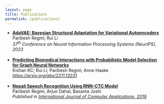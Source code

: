 ```yaml
---
layout: page
title: Publications
permalink: /publications/
---
```


<ul>
    <li>
        <b><a href="https://neurips.cc/virtual/2023/poster/70855" target="_blank" rel="noopener noreferrer">AdaVAE: Bayesian Structural Adaptation for Variational Autoencoders</a></b><br>
        Paribesh Regmi; Rui Li <br>
        <em> 37<sup>th</sup> Conference on Neural Information Processing Systems (NeurIPS), 2023</em>
    </li><br>
    <li>   
    <b><a href="https://arxiv.org/abs/2211.13231" target="_blank" rel="noopener noreferrer">Predicting Biomedical Interactions with Probabilistic Model Selection for Graph Neural Networks</a></b><br>
        Kishan KC; Rui Li; Paribesh Regmi; Anne Haake <br>
        <em> <a href="https://arxiv.org/abs/2211.13231" target="_blank" rel="noopener noreferrer">https://arxiv.org/abs/2211.13231</a> </em>
    </li><br>
    <li>
        <b><a href="https://www.ijcaonline.org/archives/volume178/number31/regmi-2019-ijca-918401.pdf" target="_blank" rel="noopener noreferrer">Nepali Speech Recognition Using RNN-CTC Model</a></b><br>
        Paribesh Regmi; Arjun Dahal; Basanta Joshi <br>
        <em> Published in <a href="https://www.ijcaonline.org" target="_blank" rel="noopener noreferrer">International Journal of Computer Applications, 2019</a></em>
    </li><br>
  
</ul>
